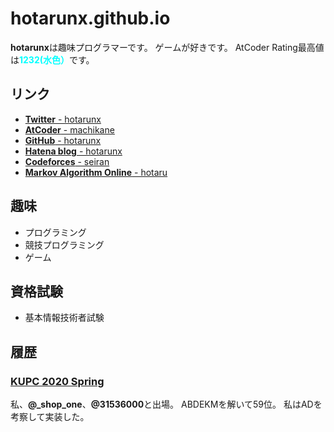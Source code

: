 # hotarunx.github.io

**hotarunx**は趣味プログラマーです。
ゲームが好きです。
AtCoder Rating最高値は<span style="color: cyan; ">**1232(水色）**</span>です。

## リンク

*   [**Twitter** - hotarunx](https://twitter.com/hotarunx)
*   [**AtCoder** - machikane](https://atcoder.jp/users/machikane)
*   [**GitHub** - hotarunx](https://github.com/hotarunx)
*   [**Hatena blog** - hotarunx](https://hotarunx.hatenablog.com/)
*   [**Codeforces** - seiran](https://codeforces.com/profile/seiran)
*   [**Markov Algorithm Online** - hotaru](https://mao.snuke.org/users/hotaru)

## 趣味

*   プログラミング
*   競技プログラミング
*   ゲーム

## 資格試験

*   基本情報技術者試験

## 履歴

### [KUPC 2020 Spring](https://www.kupc.jp/#/2020%20%E6%98%A5/)

私、**@\_shop_one**、**@31536000**と出場。
ABDEKMを解いて59位。
私はADを考察して実装した。

<!-- GitHub.ioへのリンク https://hotarunx.github.io/ -->
